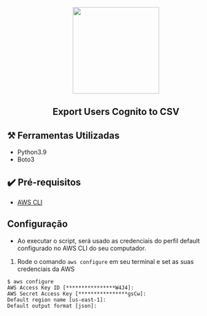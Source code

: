 
<div align="center">
<img width='200px' src="https://user-images.githubusercontent.com/29002558/122114133-52860e00-cdf9-11eb-862b-959f8a9f43b8.png" >
<h2>Export Users Cognito to CSV</h2>
</div>


## ⚒️ Ferramentas Utilizadas 
  - Python3.9
  - Boto3

## ✔️ Pré-requisitos 
  - [AWS CLI](https://docs.aws.amazon.com/pt_br/cli/latest/userguide/install-cliv2.html)  

## Configuração 

- Ao executar o script, será usado as credenciais do perfil default configurado no AWS CLI do seu computador.

1. Rode o comando `aws configure` em seu terminal e set as suas credenciais da AWS
```
$ aws configure
AWS Access Key ID [****************W4J4]:
AWS Secret Access Key [****************gsCw]:
Default region name [us-east-1]:
Default output format [json]:
```

